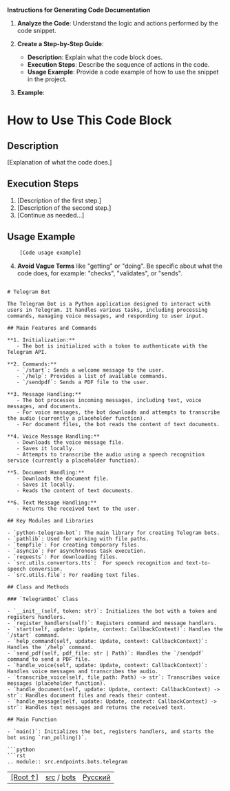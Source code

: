 **Instructions for Generating Code Documentation**

1. **Analyze the Code**: Understand the logic and actions performed by the code snippet.

2. **Create a Step-by-Step Guide**:
    - **Description**: Explain what the code block does.
    - **Execution Steps**: Describe the sequence of actions in the code.
    - **Usage Example**: Provide a code example of how to use the snippet in the project.

3. **Example**:

How to Use This Code Block
=========================================================================================

Description
-------------------------
[Explanation of what the code does.]

Execution Steps
-------------------------
1. [Description of the first step.]
2. [Description of the second step.]
3. [Continue as needed...]

Usage Example
-------------------------

```python
    [Code usage example]
```

4. **Avoid Vague Terms** like "getting" or "doing". Be specific about what the code does, for example: "checks", "validates", or "sends".
```

# Telegram Bot

The Telegram Bot is a Python application designed to interact with users in Telegram. It handles various tasks, including processing commands, managing voice messages, and responding to user input.

## Main Features and Commands

**1. Initialization:**
   - The bot is initialized with a token to authenticate with the Telegram API.

**2. Commands:**
   - `/start`: Sends a welcome message to the user.
   - `/help`: Provides a list of available commands.
   - `/sendpdf`: Sends a PDF file to the user.

**3. Message Handling:**
   - The bot processes incoming messages, including text, voice messages, and documents.
   - For voice messages, the bot downloads and attempts to transcribe the audio (currently a placeholder function).
   - For document files, the bot reads the content of text documents.

**4. Voice Message Handling:**
   - Downloads the voice message file.
   - Saves it locally.
   - Attempts to transcribe the audio using a speech recognition service (currently a placeholder function).

**5. Document Handling:**
   - Downloads the document file.
   - Saves it locally.
   - Reads the content of text documents.

**6. Text Message Handling:**
   - Returns the received text to the user.

## Key Modules and Libraries

- `python-telegram-bot`: The main library for creating Telegram bots.
- `pathlib`: Used for working with file paths.
- `tempfile`: For creating temporary files.
- `asyncio`: For asynchronous task execution.
- `requests`: For downloading files.
- `src.utils.convertors.tts`:  For speech recognition and text-to-speech conversion.
- `src.utils.file`: For reading text files.

## Class and Methods

### `TelegramBot` Class

- `__init__(self, token: str)`: Initializes the bot with a token and registers handlers.
- `register_handlers(self)`: Registers command and message handlers.
- `start(self, update: Update, context: CallbackContext)`: Handles the `/start` command.
- `help_command(self, update: Update, context: CallbackContext)`: Handles the `/help` command.
- `send_pdf(self, pdf_file: str | Path)`: Handles the `/sendpdf` command to send a PDF file.
- `handle_voice(self, update: Update, context: CallbackContext)`: Handles voice messages and transcribes the audio.
- `transcribe_voice(self, file_path: Path) -> str`: Transcribes voice messages (placeholder function).
- `handle_document(self, update: Update, context: CallbackContext) -> str`: Handles document files and reads their content.
- `handle_message(self, update: Update, context: CallbackContext) -> str`: Handles text messages and returns the received text.

## Main Function

- `main()`: Initializes the bot, registers handlers, and starts the bot using `run_polling()`.

```python
```rst
.. module:: src.endpoints.bots.telegram
```
<TABLE >
<TR>
<TD>
<A HREF = 'https://github.com/hypo69/hypotez/blob/master/README.MD'>[Root ↑]</A>
</TD>
<TD>
<A HREF = 'https://github.com/hypo69/hypotez/blob/master/src/README.MD'>src</A> /
<A HREF = 'https://github.com/hypo69/hypotez/blob/master/src/bots/README.MD'>bots</A>
</TD>
<TD>
<A HREF = 'https://github.com/hypo69/hypotez/blob/master/src/bots/telegram/readme.ru.md'>Русский</A>
</TD>
</TABLE>
